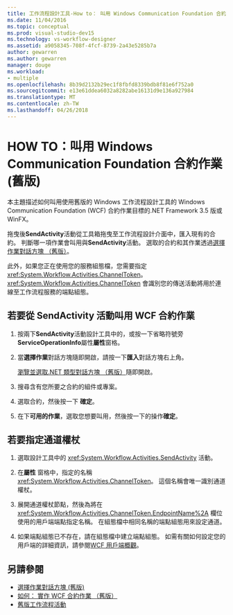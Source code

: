 ```yaml
---
title: 工作流程設計工具-How to： 叫用 Windows Communication Foundation 合約作業 （舊版）
ms.date: 11/04/2016
ms.topic: conceptual
ms.prod: visual-studio-dev15
ms.technology: vs-workflow-designer
ms.assetid: a9058345-708f-4fcf-8739-2a43e5285b7a
author: gewarren
ms.author: gewarren
manager: douge
ms.workload:
- multiple
ms.openlocfilehash: 8b39d2132b29ec1f8fbfd8339bdb8f81e6f752a0
ms.sourcegitcommit: e13e61ddea6032a8282abe16131d9e136a927984
ms.translationtype: MT
ms.contentlocale: zh-TW
ms.lasthandoff: 04/26/2018
---
```

# <a name="how-to-invoke-a-windows-communication-foundation-contract-operation-legacy"></a>HOW TO：叫用 Windows Communication Foundation 合約作業 (舊版)

本主題描述如何叫用使用舊版的 Windows 工作流程設計工具的 Windows Communication Foundation (WCF) 合約作業目標的.NET Framework 3.5 版或 WinFX。

拖曳後**SendActivity**活動從工具箱拖曳至工作流程設計介面中，匯入現有的合約。 判斷哪一項作業會叫用與**SendActivity**活動。 選取的合約和其作業透過[選擇作業對話方塊 （舊版）](../workflow-designer/choose-operation-dialog-box-legacy.md)。

此外，如果您正在使用您的服務組態檔，您需要指定<xref:System.Workflow.Activities.ChannelToken>。 <xref:System.Workflow.Activities.ChannelToken> 會識別您的傳送活動將用於連線至工作流程服務的端點組態。

## <a name="to-invoke-a-wcf-contract-operation-from-a-sendactivity-activity"></a>若要從 SendActivity 活動叫用 WCF 合約作業

1.  按兩下**SendActivity**活動設計工具中的，或按一下省略符號旁**ServiceOperationInfo**屬性**屬性**窗格。

2.  當**選擇作業**對話方塊隨即開啟，請按一下**匯入**對話方塊右上角。

     [瀏覽並選取.NET 類型對話方塊 （舊版）](../workflow-designer/browse-and-select-a-dotnet-type-dialog-box-legacy.md)隨即開啟。

3.  搜尋含有您所要之合約的組件或專案。

4.  選取合約，然後按一下 **確定**。

5.  在下**可用的作業**，選取您想要叫用，然後按一下的操作**確定**。

## <a name="to-specify-a-channel-token"></a>若要指定通道權杖

1.  選取設計工具中的 <xref:System.Workflow.Activities.SendActivity> 活動。

2.  在**屬性** 窗格中，指定的名稱<xref:System.Workflow.Activities.ChannelToken>。 這個名稱會唯一識別通道權杖。

3.  展開通道權杖節點，然後為將在 <xref:System.Workflow.Activities.ChannelToken.EndpointName%2A> 欄位使用的用戶端端點指定名稱。 在組態檔中相同名稱的端點組態用來設定通道。

4.  如果端點組態已不存在，請在組態檔中建立端點組態。 如需有關如何設定您的用戶端的詳細資訊，請參閱[WCF 用戶端概觀](/dotnet/framework/wcf/wcf-client-overview)。

## <a name="see-also"></a>另請參閱

- [選擇作業對話方塊 (舊版)](../workflow-designer/choose-operation-dialog-box-legacy.md)
- [如何： 實作 WCF 合約作業 （舊版）](../workflow-designer/how-to-implement-a-windows-communication-foundation-contract-operation-legacy.md)
- [舊版工作流程活動](../workflow-designer/legacy-workflow-activities.md)
